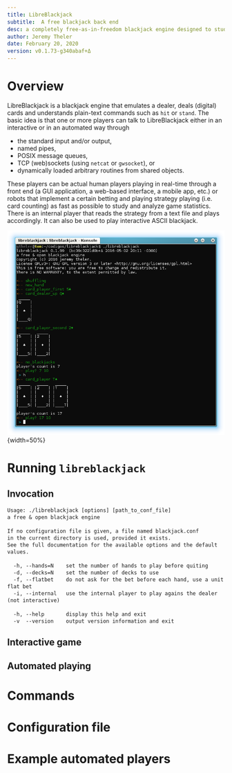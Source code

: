 ```yaml
---
title: LibreBlackjack
subtitle:  A free blackjack back end
desc: a completely free-as-in-freedom blackjack engine designed to study and analyze the game statistics using different playing strategies ranging from simple card counting up to other complex algorithms based on artificial intelligence.
author: Jeremy Theler
date: February 20, 2020
version: v0.1.73-g340abaf+Δ
---
```


# Overview

LibreBlackjack is a blackjack engine that emulates a dealer, deals (digital) cards and understands plain-text commands such as `hit` or `stand`. The basic idea is that one or more players can talk to LibreBlackjack either in an interactive or in an automated way through
 
 * the standard input and/or output,
 * named pipes,
 * POSIX message queues,
 * TCP (web)sockets (using `netcat` or `gwsocket`), or
 * dynamically loaded arbitrary routines from shared objects.
  
These players can be actual human players playing in real-time through a front end (a GUI application, a web-based interface, a mobile app, etc.) or robots that implement a certain betting and playing strategy playing (i.e. card counting) as fast as possible to study and analyze game statistics. There is an internal player that reads the strategy from a text file and plays accordingly. It can also be used to play interactive ASCII blackjack.

![Interactive ASCII (actually UTF-8) blackjack](ascii.png){width=50%}


# Running `libreblackjack`

## Invocation

```
Usage: ./libreblackjack [options] [path_to_conf_file]
a free & open blackjack engine

If no configuration file is given, a file named blackjack.conf
in the current directory is used, provided it exists.
See the full documentation for the available options and the default values.

  -h, --hands=N    set the number of hands to play before quiting
  -d, --decks=N    set the number of decks to use
  -f, --flatbet    do not ask for the bet before each hand, use a unit flat bet
  -i, --internal   use the internal player to play agains the dealer (not interactive)

  -h, --help       display this help and exit
  -v  --version    output version information and exit
```

## Interactive game

## Automated playing



# Commands



# Configuration file


# Example automated players



